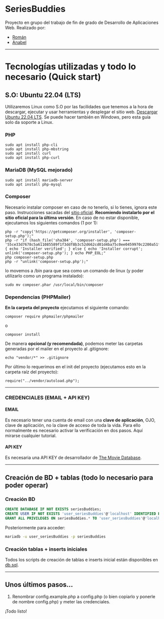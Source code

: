 # SeriesBuddies
Proyecto en grupo del trabajo de fin de grado de Desarrollo de Aplicaciones Web. Realizado por:

- [Román](https://github.com/RomanKornyeyev/)
- [Anabel](https://github.com/Anabelix)

<hr>

# Tecnologías utilizadas y todo lo necesario (Quick start)
## S.O: Ubuntu 22.04 (LTS)
Utilizaremos Linux como S.O por las facilidades que tenemos a la hora de descargar, ejecutar y usar herramientas y desplegar el sitio web. [Descargar Ubuntu 22.04 LTS](https://releases.ubuntu.com/jammy/). Se puede hacer también en Windows, pero esta guía solo da soporte a Linux.

### PHP

```
sudo apt install php-cli
sudo apt install php-mbstring
sudo apt install curl
sudo apt install php-curl
```

### MariaDB (MySQL mejorado)

```
sudo apt install mariadb-server
sudo apt install php-mysql
```

### Composer
Necesario instalar composer en caso de no tenerlo, si lo tienes, ignora este paso. Instrucciones sacadas del [sitio oficial](https://getcomposer.org/download/).
<b>Recomiendo instalarlo por el sitio oficial para la última versión</b>. En caso de no estar disponible, ejecutamos los siguientes comandos (1 por 1):

```
php -r "copy('https://getcomposer.org/installer', 'composer-setup.php');"
php -r "if (hash_file('sha384', 'composer-setup.php') === '55ce33d7678c5a611085589f1f3ddf8b3c52d662cd01d4ba75c0ee0459970c2200a51f492d557530c71c15d8dba01eae') { echo 'Installer verified'; } else { echo 'Installer corrupt'; unlink('composer-setup.php'); } echo PHP_EOL;"
php composer-setup.php
php -r "unlink('composer-setup.php');"
```

lo movemos a /bin para que sea como un comando de linux (y poder utilizarlo como un programa instalado):

```
sudo mv composer.phar /usr/local/bin/composer
```

### Dependencias (PHPMailer)
<b>En la carpeta del proyecto</b> ejecutamos el siguiente comando:

```
composer require phpmailer/phpmailer 
```

o

```
composer install 
```

De manera <b>opcional (y recomendada)</b>, podemos meter las carpetas generadas por el mailer en el proyecto al .gitignore:

```
echo "vendor/*" >> .gitignore
```

Por último lo requerimos en el init del proyecto (ejecutamos esto en la carpeta raíz del proyecto):

```
require("../vendor/autoload.php");
```

<hr>

### CREDENCIALES (EMAIL + API KEY)
#### EMAIL
Es necesario tener una cuenta de email con una **clave de aplicación**, OJO, clave de aplicación, no la clave de acceso de toda la vida. Para ello normalmente es necesario activar la verificación en dos pasos. Aquí mirarse cualquier tutorial.

#### API KEY
Es necesaria una API KEY de desarrollador de [The Movie Database](https://www.themoviedb.org/).

<hr>

## Creación de BD + tablas (todo lo necesario para poder operar)
### Creación BD

```sql
CREATE DATABASE IF NOT EXISTS seriesBuddies;
CREATE USER IF NOT EXISTS 'user_seriesBuddies'@'localhost' IDENTIFIED BY '123456';
GRANT ALL PRIVILEGES ON seriesBuddies.* TO 'user_seriesBuddies'@'localhost' WITH GRANT OPTION;
```

Posteriormente para acceder:

```bash
mariadb -u user_seriesBuddies -p seriesBuddies
```

### Creación tablas + inserts iniciales
Todos los scripts de creación de tablas e inserts inicial están disponibles en [db.sql](./scripts/db.sql).

<hr>

## Unos últimos pasos...
1. Renombrar config.example.php a config.php (o bien copiarlo y ponerle de nombre config.php) y meter las credenciales.

¡Todo listo!